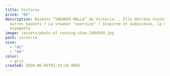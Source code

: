 ```yaml
---
title: Victoria
price: "65"
description: Baskets “SNEAKER MALLA” de Victoria. , Elle détrône toutes les
  autres baskets ? La sneaker "oversize" ! Inspirée et audacieuse, la marque
  espagnole
image: /assets/photo-of-running-shoe-2404959.jpg
path: victoria
size:
  - "42"
  - "44"
color:
  - gris
created: 2020-06-05T03:13:26.869Z
---
```

